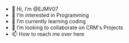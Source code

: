- 👋 Hi, I’m @EJMV07
- 👀 I’m interested in Programming
- 🌱 I’m currently learning coding
- 💞️ I’m looking to collaborate on CRM's Projects 
- 📫 How to reach me over here

<!---
EJMV07/EJMV07 is a ✨ special ✨ repository because its `README.md` (this file) appears on your GitHub profile.
You can click the Preview link to take a look at your changes.
--->
